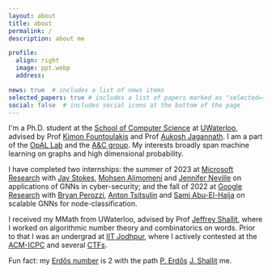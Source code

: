 ```yaml
---
layout: about
title: about
permalink: /
description: about me

profile:
  align: right
  image: ppt.webp
  address: 

news: true  # includes a list of news items
selected_papers: true # includes a list of papers marked as "selected={true}"
social: false  # includes social icons at the bottom of the page
---
```


I'm a Ph.D. student at the [School of Computer Science](https://cs.uwaterloo.ca/) at [UWaterloo](https://uwaterloo.ca/), advised by Prof [Kimon Fountoulakis](https://scholar.google.ca/citations?user=K-SafJUAAAAJ) and Prof [Aukosh Jagannath](https://math.uwaterloo.ca/~a3jagann/). I am a part of the [OpAL Lab](https://opallab.ca/) and the [A&C group](https://algcomp.uwaterloo.ca/). My interests broadly span machine learning on graphs and high dimensional probability.

I have completed two internships: the summer of 2023 at [Microsoft Research](https://www.microsoft.com/en-us/research/lab/microsoft-research-redmond/) with [Jay Stokes](https://www.microsoft.com/en-us/research/people/jstokes/), [Mohsen Alimomeni](https://www.linkedin.com/in/mohsenam/) and [Jennifer Neville](https://jenneville.github.io/) on applications of GNNs in cyber-security; and the fall of 2022 at [Google Research](https://research.google/teams/graph-mining/) with [Bryan Perozzi](https://research.google/people/BryanPerozzi/), [Anton Tsitsulin](http://tsitsul.in/) and [Sami Abu-El-Haija](https://samihaija.github.io/) on scalable GNNs for node-classification.

I received my MMath from UWaterloo, advised by Prof [Jeffrey Shallit](https://cs.uwaterloo.ca/~shallit/), where I worked on algorithmic number theory and combinatorics on words. Prior to that I was an undergrad at [IIT Jodhpur](http://iitj.ac.in/), where I actively contested at the [ACM-ICPC](https://icpc.global/) and several [CTFs](https://ctftime.org/ctf-wtf/).

<!-- In my free time I [sketch](), [play board games](), or play my [keys or guitar](). -->
Fun fact: my [Erdős number](https://en.wikipedia.org/wiki/Erdős_number) is 2 with the path [P. Erdős](https://en.wikipedia.org/wiki/Paul_Erd%C5%91s) <a href="http://www.numdam.org/item/JTNB_1991__3_1_43_0/"><i class="fa-solid fa-arrow-right-long"></i></a> [J. Shallit](https://cs.uwaterloo.ca/~shallit/) <a href="https://doi.org/10.1016/j.tcs.2021.01.018"><i class="fa-solid fa-arrow-right-long"></i></a> me.